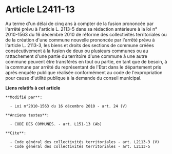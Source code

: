 # Article L2411-13

Au terme d'un délai de cinq ans à compter de la fusion prononcée par l'arrêté prévu à l'article L. 2113-5 dans sa rédaction
antérieure à la loi n° 2010-1563 du 16 décembre 2010 de réforme des collectivités territoriales ou de la création d'une
commune nouvelle prononcée par l'arrêté prévu à l'article L. 2113-3, les biens et droits des sections de commune créées
consécutivement à la fusion de deux ou plusieurs communes ou au rattachement d'une partie du territoire d'une commune à une
autre commune peuvent être transférés en tout ou partie, en tant que de besoin, à la commune par arrêté du représentant de
l'Etat dans le département pris après enquête publique réalisée conformément au code de l'expropriation pour cause d'utilité
publique à la demande du conseil municipal.

**Liens relatifs à cet article**

	**Modifié par**:

	  - Loi n°2010-1563 du 16 décembre 2010 - art. 24 (V)

	**Anciens textes**:

	  - CODE DES COMMUNES. - art. L151-13 (Ab)

	**Cite**:

	  - Code général des collectivités territoriales - art. L2113-3 (V)
	  - Code général des collectivités territoriales - art. L2113-5
